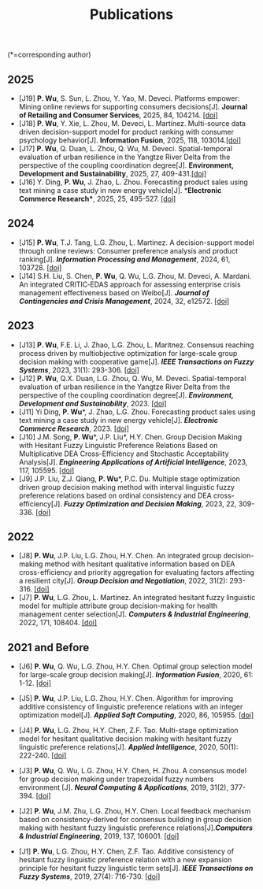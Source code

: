 ﻿---
layout: page
title:  Publications
cover:  false
menu:   true
order:  3
---
 (*=corresponding author)

## 2025

* [J19] **P. Wu**, S. Sun, L. Zhou, Y. Yao, M. Deveci. Platforms empower: Mining online reviews for supporting consumers decisions[J]. **Journal of Retailing and Consumer Services**, 2025, 84, 104214. [[doi]](https://doi.org/10.1016/j.inffus.2025.103014) 
* [J18] **P. Wu**, Y. Xie, L. Zhou, M. Deveci, L. Martínez. Multi-source data driven decision-support model for product ranking with consumer psychology behavior[J]. **Information Fusion**, 2025, 118, 103014.[[doi]](https://doi.org/10.1016/j.jretconser.2024.104214)
* [J17] **P. Wu**, Q. Duan, L. Zhou, Q. Wu, M. Deveci. Spatial-temporal evaluation of urban resilience in the Yangtze River Delta from the perspective of the coupling coordination degree[J]. **Environment, Development and Sustainability**, 2025, 27, 409-431.[[doi]](https://doi.org/10.1007/s10668-023-03087-2)
* [J16] Y. Ding, **P. Wu**, J. Zhao, L. Zhou. Forecasting product sales using text mining a case study in new energy vehicle[J]. ***Electronic Commerce Research\***, 2025, 25, 495-527. [[doi]](https://doi.org/10.1007/s10660-023-09701-9)

## 2024
* [J15] **P. Wu**, T.J. Tang, L.G. Zhou, L. Martinez. A decision-support model through online reviews: Consumer preference analysis and product ranking[J]. ***Information Processing and Management***, 2024, 61, 103728.  [[doi]](https://doi.org/10.1016/j.ipm.2024.103728)
* [J14] S.H. Liu, S. Chen, **P. Wu**, Q. Wu, L.G. Zhou, M. Deveci, A. Mardani. An integrated CRITIC‐EDAS approach for assessing enterprise crisis management effectiveness based on Weibo[J]. ***Journal of Contingencies and Crisis Management***, 2024, 32, e12572.  [[doi]](https://doi.org/10.1111/1468-5973.12572)

## 2023
* [J13] **P. Wu**, F.E. Li, J. Zhao, L.G. Zhou, L. Maritnez. Consensus reaching process driven by multiobjective optimization for large-scale group decision making with cooperative game[J]. ***IEEE Transactions on Fuzzy Systems***, 2023, 31(1): 293-306.  [[doi]](https://doi.org/10.1109/TFUZZ.2022.3186186)
* [J12] **P. Wu**, Q.X. Duan, L.G. Zhou, Q. Wu, M. Deveci. Spatial-temporal evaluation of urban resilience in the Yangtze River Delta from the perspective of the coupling coordination degree[J]. ***Environment, Development and Sustainability***, 2023.  [[doi]](https://doi.org/10.1007/s10668-023-03087-2)
* [J11] Yi Ding, **P. Wu***, J. Zhao, L.G. Zhou. Forecasting product sales using text mining a case study in new energy vehicle[J]. ***Electronic Commerce Research***, 2023.  [[doi]](https://doi.org/10.1007/s10660-023-09701-9)
* [J10] J.M. Song, **P. Wu***, J.P. Liu*, H.Y. Chen. Group Decision Making with Hesitant Fuzzy Linguistic Preference Relations Based on Multiplicative DEA Cross-Efficiency and Stochastic Acceptability Analysis[J]. ***Engineering Applications of Artificial Intelligence***, 2023, 117, 105595.  [[doi]](https://doi.org/10.1016/j.engappai.2022.105595)
* [J9] J.P. Liu, Z.J. Qiang, **P. Wu***, P.C. Du. Multiple stage optimization driven group decision making method with interval linguistic fuzzy preference relations based on ordinal consistency and DEA cross-efficiency[J]. ***Fuzzy Optimization and Decision Making***, 2023, 22, 309-336.  [[doi]](https://doi.org/10.1007/s10700-022-09394-z)



## 2022
* [J8] **P. Wu**, J.P. Liu, L.G. Zhou, H.Y. Chen. An integrated group decision-making method with hesitant qualitative information based on DEA cross-efficiency and priority aggregation for evaluating factors affecting a resilient city[J]. ***Group Decision and Negotiation***, 2022, 31(2): 293-316.  [[doi]](https://doi.org/10.1007/s10726-021-09768-5)
* [J7] **P. Wu**, L.G. Zhou, L. Martinez. An integrated hesitant fuzzy linguistic model for multiple attribute group decision-making for health management center selection[J]. ***Computers & Industrial Engineering***, 2022, 171, 108404.  [[doi]](https://doi.org/10.1016/j.cie.2022.108404)

## 2021 and Before
* [J6] **P. Wu**, Q. Wu, L.G. Zhou, H.Y. Chen. Optimal group selection model for large-scale group decision making[J]. ***Information Fusion***, 2020, 61: 1-12.  [[doi]](https://doi.org/10.1016/j.inffus.2020.03.002)

* [J5] **P. Wu**, J.P. Liu, L.G. Zhou, H.Y. Chen. Algorithm for improving additive consistency of linguistic preference relations with an integer optimization model[J]. ***Applied Soft Computing***, 2020, 86, 105955.  [[doi]](https://doi.org/10.1016/j.asoc.2019.105955)

* [J4] **P. Wu**, L.G. Zhou, H.Y. Chen, Z.F. Tao. Multi-stage optimization model for hesitant qualitative decision making with hesitant fuzzy linguistic preference relations[J]. ***Applied Intelligence***, 2020, 50(1): 222-240.   [[doi]](https://doi.org/10.1007/s10489-019-01502-8)

* [J3] **P. Wu**, Q. Wu, L.G. Zhou, H.Y. Chen, H. Zhou. A consensus model for group decision making under trapezoidal fuzzy numbers environment [J]. ***Neural Computing & Applications***, 2019, 31(2), 377-394.    [[doi]](https://doi.org/10.1007/s00521-017-3055-z)

* [J2] **P. Wu**, J.M. Zhu, L.G. Zhou, H.Y. Chen. Local feedback mechanism based on consistency-derived for consensus building in group decision making with hesitant fuzzy linguistic preference relations[J].***Computers & Industrial Engineering***, 2019, 137, 106001.   [[doi]](https://doi.org/10.1016/j.cie.2019.106001)

* [J1] **P. Wu**, L.G. Zhou, H.Y. Chen, Z.F. Tao. Additive consistency of hesitant fuzzy linguistic preference relation with a new expansion principle for hesitant fuzzy linguistic term sets[J]. ***IEEE Transactions on Fuzzy Systems***, 2019, 27(4): 716-730.    [[doi]](https://doi.org/10.1109/TFUZZ.2018.2868492)

  

  

  

